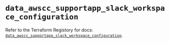 # `data_awscc_supportapp_slack_workspace_configuration`

Refer to the Terraform Registory for docs: [`data_awscc_supportapp_slack_workspace_configuration`](https://registry.terraform.io/providers/hashicorp/awscc/0.70.0/docs/data-sources/supportapp_slack_workspace_configuration).

